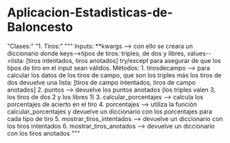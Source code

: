 # Aplicacion-Estadisticas-de-Baloncesto
"Clases:"
"1. Tiros:"
""" Inputs: **kwargs --> con ello se creara un diccionario donde
                                                                        keys-->tipos de tiros: triples, de dos y libres,
                                                                        values-->lista: [tiros intentados, tiros anotados]
                        try/except para asegurar de que los tipos de tiro en el input sean válidos.
                Métodos:
                        1. tirosdecampo --> para calcular los datos de los tiros de campo, que son los triples más los tiros de dos
                                            devuelve una lista: [tiros de campo intentados, tiros de campo anotados]
                        2. puntos --> devuelve los puntos anotados (los triples valen 3, los tiros de dos 2 y los libres 1)
                        3. calcular_porcentajes --> calcula los porcentajes de acierto en el tiro
                        4. porcentajes --> utiliza la función calcular_porcentajes y devuelve un diccionario con los porcentajes para cada tipo de tiro
                        5. mostrar_tiros_intentados --> devuelve un diccionario con los tiros intentados
                        6. mostrar_tiros_anotados --> devuelve un diccionario con los tiros anotados
                """

